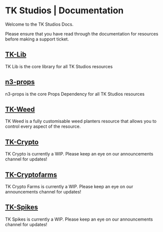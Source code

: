 # TK Studios | Documentation

Welcome to the TK Studios Docs.

Please ensure that you have read through the documentation for resources before making a support ticket.

## [TK-Lib](/tk-lib.md)

TK Lib is the core library for all TK Studios resources

## [n3-props](/n3-props.md)

n3-props is the core Props Dependency for all TK Studios resources

## [TK-Weed](/tk-weed.md)

TK Weed is a fully customisable weed planters resource that allows you to control every aspect of the resource.

## [TK-Crypto](/tk-crypto.md)

TK Crypto is currently a WIP. Please keep an eye on our announcements channel for updates!

## [TK-Cryptofarms](/tk-cryptofarms.md)

TK Crypto Farms is currently a WIP. Please keep an eye on our announcements channel for updates!

## [TK-Spikes](/tk-spikes.md)

TK Spikes is currently a WIP. Please keep an eye on our announcements channel for updates!
